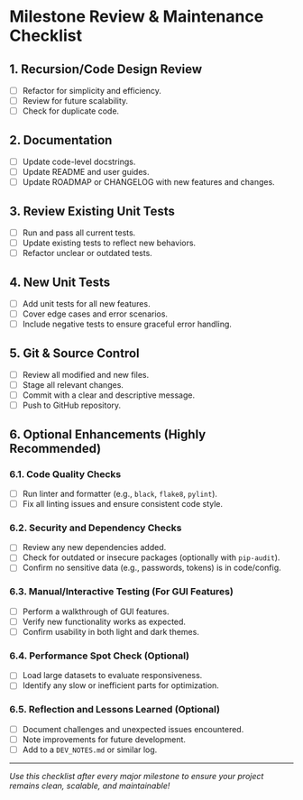 # Milestone Review & Maintenance Checklist

## 1. Recursion/Code Design Review
- [ ] Refactor for simplicity and efficiency.
- [ ] Review for future scalability.
- [ ] Check for duplicate code.

## 2. Documentation
- [ ] Update code-level docstrings.
- [ ] Update README and user guides.
- [ ] Update ROADMAP or CHANGELOG with new features and changes.

## 3. Review Existing Unit Tests
- [ ] Run and pass all current tests.
- [ ] Update existing tests to reflect new behaviors.
- [ ] Refactor unclear or outdated tests.

## 4. New Unit Tests
- [ ] Add unit tests for all new features.
- [ ] Cover edge cases and error scenarios.
- [ ] Include negative tests to ensure graceful error handling.

## 5. Git & Source Control
- [ ] Review all modified and new files.
- [ ] Stage all relevant changes.
- [ ] Commit with a clear and descriptive message.
- [ ] Push to GitHub repository.

## 6. Optional Enhancements (Highly Recommended)

### 6.1. Code Quality Checks
- [ ] Run linter and formatter (e.g., `black`, `flake8`, `pylint`).
- [ ] Fix all linting issues and ensure consistent code style.

### 6.2. Security and Dependency Checks
- [ ] Review any new dependencies added.
- [ ] Check for outdated or insecure packages (optionally with `pip-audit`).
- [ ] Confirm no sensitive data (e.g., passwords, tokens) is in code/config.

### 6.3. Manual/Interactive Testing (For GUI Features)
- [ ] Perform a walkthrough of GUI features.
- [ ] Verify new functionality works as expected.
- [ ] Confirm usability in both light and dark themes.

### 6.4. Performance Spot Check (Optional)
- [ ] Load large datasets to evaluate responsiveness.
- [ ] Identify any slow or inefficient parts for optimization.

### 6.5. Reflection and Lessons Learned (Optional)
- [ ] Document challenges and unexpected issues encountered.
- [ ] Note improvements for future development.
- [ ] Add to a `DEV_NOTES.md` or similar log.

---

_Use this checklist after every major milestone to ensure your project remains clean, scalable, and maintainable!_

